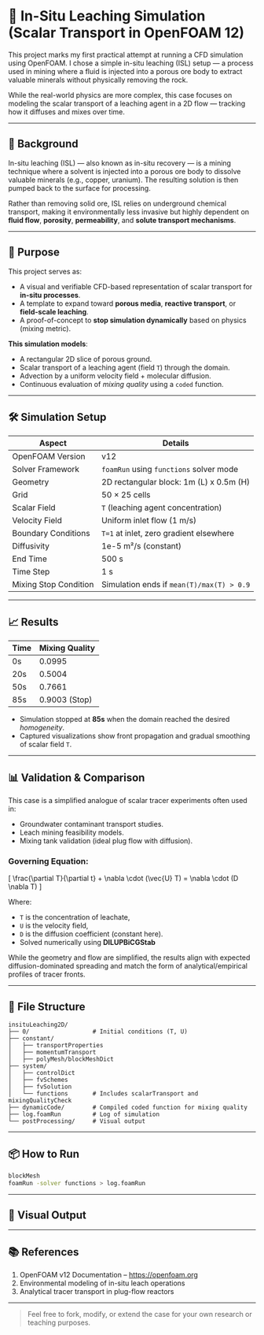 # 🧪 In-Situ Leaching Simulation (Scalar Transport in OpenFOAM 12)

This project marks my first practical attempt at running a CFD simulation using OpenFOAM. I chose a simple in-situ leaching (ISL) setup — a process used in mining where a fluid is injected into a porous ore body to extract valuable minerals without physically removing the rock.

While the real-world physics are more complex, this case focuses on modeling the scalar transport of a leaching agent in a 2D flow — tracking how it diffuses and mixes over time.

---

## 📘 Background

In-situ leaching (ISL) — also known as in-situ recovery — is a mining technique where a solvent is injected into a porous ore body to dissolve valuable minerals (e.g., copper, uranium). The resulting solution is then pumped back to the surface for processing.

Rather than removing solid ore, ISL relies on underground chemical transport, making it environmentally less invasive but highly dependent on **fluid flow**, **porosity**, **permeability**, and **solute transport mechanisms**.

---

## 🧪 Purpose

This project serves as:
- A visual and verifiable CFD-based representation of scalar transport for **in-situ processes**.
- A template to expand toward **porous media**, **reactive transport**, or **field-scale leaching**.
- A proof-of-concept to **stop simulation dynamically** based on physics (mixing metric).

**This simulation models**:
- A rectangular 2D slice of porous ground.
- Scalar transport of a leaching agent (field `T`) through the domain.
- Advection by a uniform velocity field + molecular diffusion.
- Continuous evaluation of *mixing quality* using a `coded` function.

---

## 🛠️ Simulation Setup

| Aspect                  | Details                                      |
|-------------------------|----------------------------------------------|
| OpenFOAM Version        | v12                                          |
| Solver Framework        | `foamRun` using `functions` solver mode      |
| Geometry                | 2D rectangular block: 1m (L) x 0.5m (H)      |
| Grid                    | 50 × 25 cells                                |
| Scalar Field            | `T` (leaching agent concentration)           |
| Velocity Field          | Uniform inlet flow (1 m/s)                   |
| Boundary Conditions     | `T=1` at inlet, zero gradient elsewhere      |
| Diffusivity             | 1e-5 m²/s (constant)                         |
| End Time                | 500 s                                        |
| Time Step               | 1 s                                          |
| Mixing Stop Condition   | Simulation ends if `mean(T)/max(T) > 0.9`    |

---

## 📈 Results

| Time | Mixing Quality |
|------|----------------|
| 0s   | 0.0995         |
| 20s  | 0.5004         |
| 50s  | 0.7661         |
| 85s  | 0.9003 (Stop)  |

- Simulation stopped at **85s** when the domain reached the desired *homogeneity*.
- Captured visualizations show front propagation and gradual smoothing of scalar field `T`.

---

## 📊 Validation & Comparison

This case is a simplified analogue of scalar tracer experiments often used in:
- Groundwater contaminant transport studies.
- Leach mining feasibility models.
- Mixing tank validation (ideal plug flow with diffusion).

### Governing Equation:

\[
\frac{\partial T}{\partial t} + \nabla \cdot (\vec{U} T) = \nabla \cdot (D \nabla T)
\]

Where:
- `T` is the concentration of leachate,
- `U` is the velocity field,
- `D` is the diffusion coefficient (constant here).
- Solved numerically using **DILUPBiCGStab**

While the geometry and flow are simplified, the results align with expected diffusion-dominated spreading and match the form of analytical/empirical profiles of tracer fronts.

---

## 📁 File Structure

```
insituLeaching2D/
├── 0/                  # Initial conditions (T, U)
├── constant/
│   ├── transportProperties
│   ├── momentumTransport
│   ├── polyMesh/blockMeshDict
├── system/
│   ├── controlDict
│   ├── fvSchemes
│   ├── fvSolution
│   └── functions       # Includes scalarTransport and mixingQualityCheck
├── dynamicCode/        # Compiled coded function for mixing quality
├── log.foamRun         # Log of simulation
└── postProcessing/     # Visual output
```

---

## 📦 How to Run

```bash
blockMesh
foamRun -solver functions > log.foamRun
```

---

## 📸 Visual Output



---

## 📚 References

1. OpenFOAM v12 Documentation – https://openfoam.org
2. Environmental modeling of in-situ leach operations
3. Analytical tracer transport in plug-flow reactors

---

> Feel free to fork, modify, or extend the case for your own research or teaching purposes.
